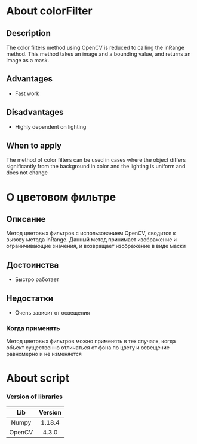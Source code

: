 # About colorFilter
## Description
The color filters method using OpenCV is reduced to calling the inRange method. This method takes an image and a bounding value, and returns an image as a mask.


## Advantages
+ Fast work


## Disadvantages
+ Highly dependent on lighting


## When to apply
The method of color filters can be used in cases where the object differs significantly from the background in color and the lighting is uniform and does not change



# О цветовом фильтре
## Описание
Метод цветовых фильтров с использованием OpenCV, сводится к вызову метода inRange. Данный метод принимает изображение и ограничивающие значения, и возвращает изображение в виде маски


## Достоинства
+ Быстро работает


## Недостатки
+ Очень зависит от освещения


### Когда применять
Метод цветовых фильтров можно применять в тех случаях, когда объект существенно отличаться от фона по цвету и освещение равномерно и не изменяется

# About script
### Version of libraries
| Lib    		| 	Version
| :-------:	| :-------:
| Numpy	|	1.18.4
| OpenCV	|	 4.3.0
